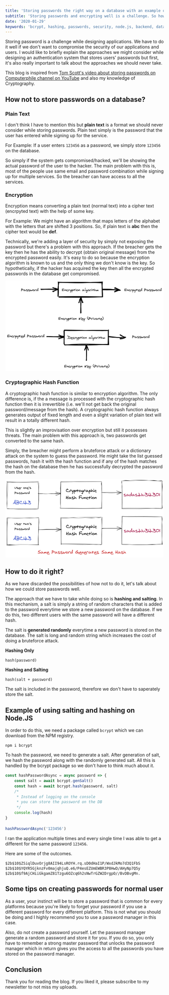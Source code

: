 ```yaml
---
title: 'Storing passwords the right way on a database with an example on Node.JS backend'
subtitle: 'Storing passwords and encrypting well is a challenge. So how to do it and do it well?'
date: '2020-01-29'
keywords: 'bcrypt, hashing, passwords, security, node.js, backend, database '
---
```


Storing password is a challenge while designing applications. We have to do it well if we don't want to compromise the security of our applications and users. I would like to briefly explain the approaches we might consider while designing an authentication system that stores users' passwords but first, it's also really important to talk about the approaches we should never take.

This blog is inspired from <a href='https://www.youtube.com/watch?v=8ZtInClXe1Q' target='_blank'>Tom Scott's video about storing passwords on Computerphile channel on YouTube</a> and also my knowledge of Cryptography.

## How not to store passwords on a database?

### Plain Text

I don't think I have to mention this but **plain text** is a format we should never consider while storing passwords. Plain text simply is the password that the user has entered while signing up for the service.

For Example: If a user enters `123456` as a password, we simply store `123456` on the database.

So simply if the system gets compromised/hacked, we'll be showing the actual password of the user to the hacker. The main problem with this is, most of the people use same email and password combination while signing up for multiple services. So the breacher can have access to all the services.

### Encryption

Encryption means converting a plain text (normal text) into a cipher text (encrpyted text) with the help of some key.

For Example: We might have an algorithm that maps letters of the alphabet with the letters that are shifted 3 positions. So, if plain text is **abc** then the cipher text would be **def**.

Technically, we're adding a layer of security by simply not exposing the password but there's a problem with this approach. If the breacher gets the key then he has the ability to decrypt (obtain original message) from the encrypted password easily. It's easy to do so because the encryption algorithm is known to us and the only thing we don't know is the key. So hypothetically, if the hacker has acquired the key then all the encrypted passwords in the database get compromised.

![Encryption Decryption](./images/encryption-decryption.png)

### Cryptographic Hash Function

A cryptographic hash function is similar to encryption algorithm. The only difference is, if the a message is processed with the cryptographic hash function then it is irrevertible (i.e. we'll not get back the original password/message from the hash). A cryptographic hash function always generates output of fixed length and even a slight variation of plain text will result in a totally different hash.

This is slightly an improvisation over encryption but still it possesses threats. The main problem with this approach is, two passwords get converted to the same hash.

Simply, the breacher might perform a bruteforce attack or a dictionary attack on the system to guess the password. He might take the list guessed passwords, hash it with the hash function and if any of the hash matches the hash on the database then he has successfully decrypted the password from the hash.

![Hashing](./images/hashing.png)

## How to do it right?

As we have discarded the possibilities of how not to do it, let's talk about how we could store passwords well.

The approach that we have to take while doing so is **hashing and salting**. In this mechanism, a salt is simply a string of random characters that is added to the password everytime we store a new password on the database. If we do this, two different users with the same password will have a different hash.

The salt is **generated randomly** everytime a new password is stored on the database. The salt is long and random string which increases the cost of doing a bruteforce attack.

**Hashing Only**

    hash(password)

**Hashing and Salting**

    hash(salt + password)

The salt is included in the password, therefore we don't have to saperately store the salt.

## Example of using salting and hashing on Node.JS

In order to do this, we need a package called `bcrypt` which we can download from the NPM registry.

```shell
npm i bcrypt
```

To hash the password, we need to generate a salt. After generation of salt, we hash the password along with the randomly generated salt. All this is handled by the bcrypt package so we don't have to think much about it.

```js
const hashPasswordAsync = async password => {
	const salt = await bcrypt.genSalt()
	const hash = await bcrypt.hash(password, salt)
	/*
	 * Instead of logging on the console
	 * you can store the password on the DB
	 */
	console.log(hash)
}

hashPasswordAsync('123456')
```

I ran the application multiple times and every single time I was able to get a different for the same password `123456`.

Here are some of the outcomes.

```shell
$2b$10$ZSiqlDuvOrjg8AII94LsROYH.rq.sD0dHaI1P/WxdJkMo7d3Q1FbS
$2b$10$YQYR5GjknzFv0majqhjuQ.e6/P4esEZUmEWBR3P8HwD/AHyNp7Q5y
$2b$10$f9AjCHiiGkgamZ81Tzgu6OZcq6h2sNwTrGZW2DrgpO//BvDBvgMn.
```

## Some tips on creating passwords for normal user

As a user, your instinct will be to store a password that is common for every platforms because you're likely to forget your password if you use a different password for every different platform. This is not what you should be doing and I highly recommend you to use a password manager in this case.

Also, do not create a password yourself. Let the password manager generate a random password and store it for you. If you do so, you only have to remember a strong master password that unlocks the password manager which in return gives you the access to all the passwords you have stored on the password manager.

## Conclusion

Thank you for reading the blog. If you liked it, please subscribe to my newsletter to not miss my uploads.
